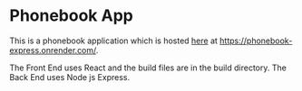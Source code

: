 # Phonebook App
This is a phonebook application which is hosted [here](https://phonebook-express.onrender.com/) at https://phonebook-express.onrender.com/. 

The Front End uses React and the build files are in the build directory. 
The Back End uses Node js Express. 
